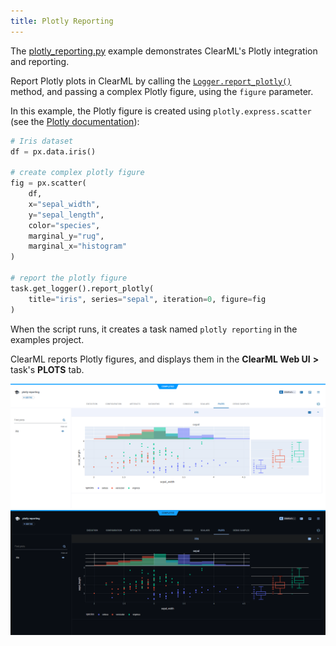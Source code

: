 ```yaml
---
title: Plotly Reporting
---
```


The [plotly_reporting.py](https://github.com/clearml/clearml/blob/master/examples/reporting/plotly_reporting.py) example 
demonstrates ClearML's Plotly integration and reporting. 

Report Plotly plots in ClearML by calling the [`Logger.report_plotly()`](../../references/sdk/logger.md#report_plotly) method, and passing a complex
Plotly figure, using the `figure` parameter. 

In this example, the Plotly figure is created using `plotly.express.scatter` (see the [Plotly documentation](https://plotly.com/python/line-and-scatter/)): 

```python
# Iris dataset
df = px.data.iris()
    
# create complex plotly figure
fig = px.scatter(
    df, 
    x="sepal_width", 
    y="sepal_length", 
    color="species", 
    marginal_y="rug", 
    marginal_x="histogram"
)
    
# report the plotly figure
task.get_logger().report_plotly(
    title="iris", series="sepal", iteration=0, figure=fig
)
```

When the script runs, it creates a task named `plotly reporting` in the examples project.

ClearML reports Plotly figures, and displays them in the **ClearML Web UI** **>** task's **PLOTS** 
tab.

![Web UI task plots](../../img/examples_reporting_13.png#light-mode-only)
![Web UI task plots](../../img/examples_reporting_13_dark.png#dark-mode-only)